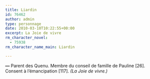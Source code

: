 ```yaml
---
title: Liardin
id: 76462
author: admin
type: personnage
date: 2010-03-10T10:22:55+00:00
excerpt: La Joie de vivre
rm_character_novel:
  - 75938
rm_character_name_main: Liardin

---
```

**—** Parent des Quenu. Membre du conseil de famille de Pauline [26]. Consent à l&rsquo;émancipation [117]. _(La Joie de vivre.)_